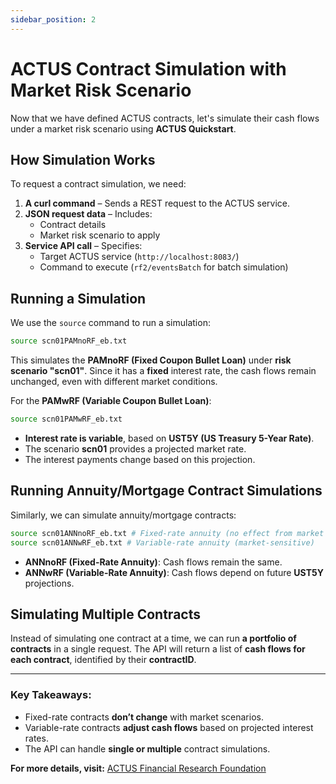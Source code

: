 ```yaml
---
sidebar_position: 2
---
```



#  ACTUS Contract Simulation with Market Risk Scenario

Now that we have defined ACTUS contracts, let's simulate their cash flows under a market risk scenario using **ACTUS Quickstart**.

## How Simulation Works
To request a contract simulation, we need:
1. **A curl command** – Sends a REST request to the ACTUS service.
2. **JSON request data** – Includes:
   - Contract details
   - Market risk scenario to apply
3. **Service API call** – Specifies:
   - Target ACTUS service (`http://localhost:8083/`)
   - Command to execute (`rf2/eventsBatch` for batch simulation)

##  Running a Simulation
We use the `source` command to run a simulation:

```bash
source scn01PAMnoRF_eb.txt
```
This simulates the **PAMnoRF (Fixed Coupon Bullet Loan)** under **risk scenario "scn01"**. Since it has a **fixed** interest rate, the cash flows remain unchanged, even with different market conditions.

For the **PAMwRF (Variable Coupon Bullet Loan)**:

```bash
source scn01PAMwRF_eb.txt
```

- **Interest rate is variable**, based on **UST5Y (US Treasury 5-Year Rate)**.
- The scenario **scn01** provides a projected market rate.
- The interest payments change based on this projection.

## Running Annuity/Mortgage Contract Simulations
Similarly, we can simulate annuity/mortgage contracts:
```bash
source scn01ANNnoRF_eb.txt # Fixed-rate annuity (no effect from market rates) 
source scn01ANNwRF_eb.txt # Variable-rate annuity (market-sensitive)
```
- **ANNnoRF (Fixed-Rate Annuity)**: Cash flows remain the same.
- **ANNwRF (Variable-Rate Annuity)**: Cash flows depend on future **UST5Y** projections.

##  Simulating Multiple Contracts
Instead of simulating one contract at a time, we can run **a portfolio of contracts** in a single request. The API will return a list of **cash flows for each contract**, identified by their **contractID**.

---

###  Key Takeaways:
- Fixed-rate contracts **don’t change** with market scenarios.
- Variable-rate contracts **adjust cash flows** based on projected interest rates.
- The API can handle **single or multiple** contract simulations.

**For more details, visit:** [ACTUS Financial Research Foundation](https://www.actusfrf.org)


